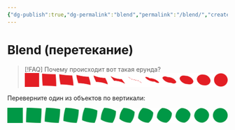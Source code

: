 ```yaml
---
{"dg-publish":true,"dg-permalink":"blend","permalink":"/blend/","created":"2023-10-09T12:57:03.935+07:00","updated":"2023-10-19T02:22:43.039+07:00"}
---
```


# Blend (перетекание)

> [!FAQ] Почему происходит вот такая ерунда?
> ![](/img/user/assets/blend-wrong.png)

Переверните один из объектов по вертикали:

![](/img/user/assets/blend-good.png)
